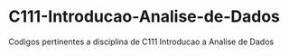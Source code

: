 # C111-Introducao-Analise-de-Dados
Codigos pertinentes a disciplina de C111 Introducao a Analise de Dados 
